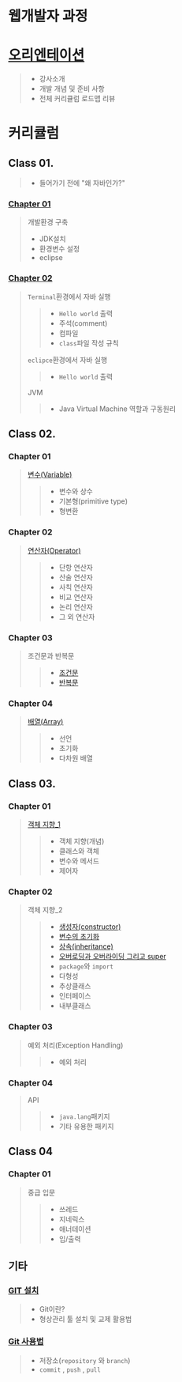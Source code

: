 # 웹개발자 과정

# [오리엔테이션](./src/study/document/orientation.md)
> - 강사소개
> - 개발 개념 및 준비 사항
> - 전체 커리큘럼 로드맵 리뷰

# 커리큘럼
## Class 01.
> - 들어가기 전에 "왜 자바인가?"

### [Chapter 01](./src/study/document/class01/SetupJava.md)
> 개발환경 구축
> - JDK설치
> - 환경변수 설정
> - eclipse

### [Chapter 02](./src/study/document/class01/Terminal.md)
> `Terminal`환경에서 자바 실행
> > - `Hello world` 출력
> > - 주석(comment)
> > - 컴파일
> > - `class`파일 작성 규칙
>
> `eclipce`환경에서 자바 실행
> > - `Hello world` 출력
> 
> JVM
> > - Java Virtual Machine 역할과 구동원리

## Class 02.
### Chapter 01
> [변수(Variable)](./src/study/document/class02/variable.md)
> > - 변수와 상수
> > - 기본형(primitive type)
> > - 형변환

### Chapter 02
> [연산자(Operator)](./src/study/document/class02/operator.md)
> > - 단항 연산자
> > - 산술 연산자
> > - 사칙 연산자
> > - 비교 연산자
> > - 논리 연산자
> > - 그 외 연산자

### Chapter 03
> 조건문과 반복문
> > - [조건문](./src/study/document/class02/if.md)
> > - [반복문](./src/study/document/class02/loop.md)

### Chapter 04
> [배열(Array)](./src/study/document/class02/array.md)
> > - 선언
> > - 초기화
> > - 다차원 배열

## Class 03.
### Chapter 01
> [객체 지향_1](./src/study/document/class03/OPP_01.md)
> > - 객체 지향(개념)
> > - 클래스와 객체
> > - 변수와 메서드
> > - 제어자

### Chapter 02
> 객체 지향_2
> > - [생성자(constructor)](./src/study/document/class03/OOP_02_constructor.md)
> > - [변수의 초기화](./src/study/document/class03/OOP_03_variable_initialize.md)
> > - [상속(inheritance)](./src/study/document/class03/OOP_03_inheritance.md)
> > - [오버로딩과 오버라이딩 그리고 super](./src/study/document/class03/OOP_03_over_loading_riding.md)
> > - `package`와 `import`
> > - 다형성
> > - 추상클래스
> > - 인터페이스
> > - 내부클래스

### Chapter 03
> 예외 처리(Exception Handling)
> > - 예외 처리

### Chapter 04
> API
> > - `java.lang`패키지
> > - 기타 유용한 패키지

## Class 04
### Chapter 01
> 중급 입문
> > - 쓰레드
> > - 지네릭스
> > - 애너테이션
> > - 입/출력

## 기타
### [GIT 설치](./src/study/document/class01/Git.md)
> - Git이란?
> - 형상관리 툴 설치 및 교제 활용법

### [Git 사용법](./src/study/document/class01/UseGit.md)
> - 저장소(`repository` 와 `branch`)
> - `commit` , `push` , `pull`